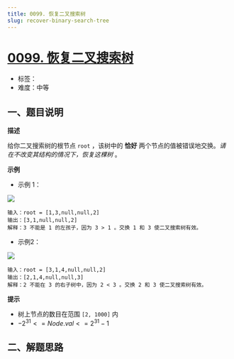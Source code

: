 ```yaml
---
title: 0099. 恢复二叉搜索树
slug: recover-binary-search-tree
---
```


# [0099. 恢复二叉搜索树](https://leetcode.cn/problems/recover-binary-search-tree/)

- 标签：
- 难度：中等

## 一、题目说明

**描述**

给你二叉搜索树的根节点 `root` ，该树中的 **恰好** 两个节点的值被错误地交换。*请在不改变其结构的情况下，恢复这棵树* 。

**示例**

* 示例 1：

![](https://cdn.jsdelivr.net/gh/wecdn/img_0/2023/202304232140137.jpg)

```text
输入：root = [1,3,null,null,2]
输出：[3,1,null,null,2]
解释：3 不能是 1 的左孩子，因为 3 > 1 。交换 1 和 3 使二叉搜索树有效。
```

* 示例2：

![](https://cdn.jsdelivr.net/gh/wecdn/img_0/2023/202304232141999.jpg)

```text
输入：root = [3,1,4,null,null,2]
输出：[2,1,4,null,null,3]
解释：2 不能在 3 的右子树中，因为 2 < 3 。交换 2 和 3 使二叉搜索树有效。
```

**提示**

* 树上节点的数目在范围 `[2, 1000]` 内
* $-2^{31} <= Node.val <= 2^{31} - 1$

## 二、解题思路
